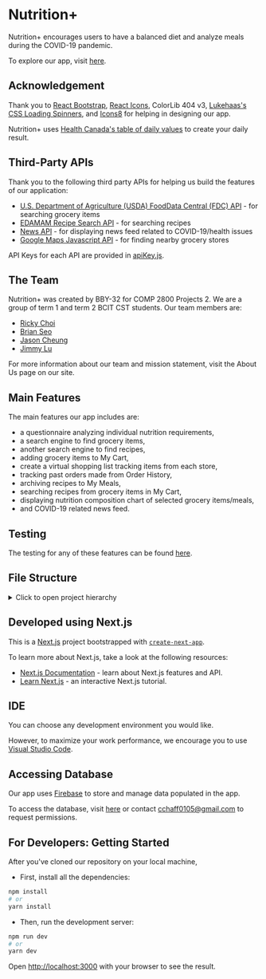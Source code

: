 # Nutrition+

Nutrition+ encourages users to have a balanced diet and analyze meals during the COVID-19 pandemic.

To explore our app, visit [here](https://nutritionplus.herokuapp.com/).

## Acknowledgement

Thank you to [React Bootstrap](https://react-bootstrap.github.io/), [React Icons](https://www.npmjs.com/package/react-icons), ColorLib 404 v3, [Lukehaas's CSS Loading Spinners](https://lukehaas.me/projects/), and [Icons8](icons8.com/icons) for helping in designing our app.

Nutrition+ uses [Health Canada's table of daily values](https://www.canada.ca/en/health-canada/services/technical-documents-labelling-requirements/table-daily-values/nutrition-labelling.html#p1) to create your daily result.

## Third-Party APIs

Thank you to the following third party APIs for helping us build the features of our application:

- [U.S. Department of Agriculture (USDA) FoodData Central (FDC) API](https://fdc.nal.usda.gov/api-guide.html) - for searching grocery items
- [EDAMAM Recipe Search API](https://developer.edamam.com/edamam-docs-recipe-api) - for searching recipes
- [News API](https://newsapi.org/) - for displaying news feed related to COVID-19/health issues
- [Google Maps Javascript API](https://developers.google.com/maps/documentation/javascript/tutorial) - for finding nearby grocery stores

API Keys for each API are provided in [apiKey.js](https://github.com/rickywychoi/COMP-2800-Team-BBY-32-NutritionPlus/blob/master/apiKey.js).

## The Team

Nutrition+ was created by BBY-32 for COMP 2800 Projects 2. We are a group of term 1 and term 2 BCIT CST students. Our team members are:

- [Ricky Choi](https://github.com/rickywychoi)
- [Brian Seo](https://github.com/seoabunga)
- [Jason Cheung](https://github.com/jasc618)
- [Jimmy Lu](https://github.com/lujianming000)

For more information about our team and mission statement, visit the About Us page on our site.

## Main Features

The main features our app includes are:

- a questionnaire analyzing individual nutrition requirements,
- a search engine to find grocery items,
- another search engine to find recipes,
- adding grocery items to My Cart,
- create a virtual shopping list tracking items from each store,
- tracking past orders made from Order History,
- archiving recipes to My Meals,
- searching recipes from grocery items in My Cart,
- displaying nutrition composition chart of selected grocery items/meals,
- and COVID-19 related news feed.

## Testing

The testing for any of these features can be found [here](https://docs.google.com/spreadsheets/d/1vb4LZBETcOYADizoW4aevlNQqGlVx-JA/edit#gid=993138938).

## File Structure

<details>
<summary>Click to open project hierarchy</summary>

```
    The top level contains these files:
    ├── .gitignore                               # gitignore file
    ├── apiKey.js                                # Contains all the keys for third-party APIs
    ├── firebaseConfig.js                        # Firebase configuration

    ├── .next                                    # next.js folder
    ├── components                               # Stateless components (classes and/or functions)
    │   └── DateFormatter                        # Folder for DateFormatter
    │            DateFormatter.js                # formats the timestamp to readable format
    │   └── ErrorPage                            # Folder for Error page
    │            ErrorPage.js                    # Error page
    │   └── Map                                  # Folder for Map
    │            Map.js                          # Shows grocery store and your location on map
    │   └── NewsFeed                             # Folder for News Feed.
    │            NewsFeed.js                     # The News Feed on landing page
    │   └── SocialMedia                          # Folder for Social Media
    │            SocialMedia.js                  # Allows for logging in to social media and sharing app
    │   └── UI                                   # Folder for anything related to UI
    │            Layout.js                       # Creates the basic layout for app
    │            NavBar.js                       # NavBar for app
    │            PopOver.js                      # Creates the popover for physical activity level
    │            Spinner.js                      # Loading spinner
    │            WelcomeBanner.js                # Welcome banner on the landing page
    ├── containers                               # Components with their own states
    │   └── Chart                                # Folder for Charts
    │            GroceryChart.js                 # Nutrient Satisfaction chart for groceries
    │            RecipeChart.js                  # Nutrient Satisfaction chart for recipes
    │   └── QuestionnaireResult                  # Folder for QuestionnaireResults
    │            dailyValue.json                 # File for daily values of each age group
    │            QuestionnaireResult.js          # Daily value results for each user
    │   DeleteAccount.js                         # Delete an account
    │   GroceryStores.js                         # View grocery stores
    │   ItemSearch.js                            # Search up grocery items
    │   MyCart.js                                # View your cart
    │   MyMeals.js                               # View your meals
    │   MyOrder.js                               # View my orders
    │   OrderHistory.js                          # Shows a history of orders the user has made
    │   Questionnaire.js                         # Basic questionnaire
    │   RecipeSearch.js                          # Search a recipe
    │   YourDailyValue.js                        # Shows the user their daily recommended values
    ├── node_modules                             # packages installed by npm
    ├── pages                                    # folder for pages
    │   └── menuQuestionnaire                    # Folder for menuQuestionnaire
    │   │       index.js                         # loads the menu questionnaire page
    │   └── myaccount                            # Folder for my account
    │   │       index.js                         # loads the my account page
    │   └── mycart                               # Folder for my cart
    │   │       index.js                         # loads the my cart page
    │   └── mymeals                              # Folder for my meals
    │   │       index.js                         # loads the my meals page
    │   └── myorder                              # Folder for my order
    │   │   └── history                          # Folder for order history
    │   │         [orderId].js                   # order history file
    │   │         index.js                       # loads the order history page
    │   │       index.js                         # loads the my order page
    │   └── questionnaire                        # Folder for questionnaire
    │   └── recipe                               # Folder for recipe
    │   └── search                               # Folder for search
    │   └── yourdailyvalue                       # Folder for yourdailyvalue
    │   _app.js                                  # top-level app
    │   aboutus.js                               # about us page
    │   index.js                                 # landing page
    │   login.js                                 # login page
    ├── public                                   # files containing images and icons
    │   └── images                               # images folder.
    │   │       account-placeholder.jpg          # account placeholder image
    │   │       brian_pic.jpg                    # brian image
    │   │       coffin-guys.png                  # coffin guys meme for easter egg
    │   │       favicon2.png                     # favicon for app name
    │   │       jason_pic.jpg                    # jason image
    │   │       jimmy_pic.png                    # jimmy image
    │   │       nutrition.jpg                    # image for banner
    │   │       person.png                       # 
    │   │       ricky_pic.jpg                    # ricky image
    │   │       shopping.png                     # store location
    │   │   favicon2.ico                         # favicon
    ├── store                                    # folder for actions/reducer (sharing states)
    │       actions                              # actions sending data from app to store
    │       reducer                              # describe state management (current state, new state)
    ├── styles                                   # folder for CSS
    │       About.module.css                     # CSS for About Us
    │       AccountPage.module.css               # CSS for My Account
    │       buttons.module.css                   # CSS for buttons
    │       global.css                           # global CSS for app
    │       GroceryStores.module.css             # CSS for Grocery Store
    │       ItemDetailsPage.module.css           # CSS for Item Details
    │       ItemSearch.module.css                # CSS for Item Search
    │       login.module.css                     # CSS for Logging in
    │       mainHome.module.css                  # CSS for Main Home
    │       menuQuestionnaire.module.css         # CSS for Recipe Search
    │       MyCart.module.css                    # CSS for My Cart
    │       MyOrder.module.css                   # CSS for My Order
    │       NavBar.module.css                    # CSS for the Navbar
    │       NewsFeed.module.css                  # CSS for News Feed
    │       OrderHistory.module.css              # CSS for Order History
    │       PopOver.module.css                   # CSS for Popovers
    │       Questionnaire.module.css             # CSS for Questionnaire page
    │       QuestionnaireResult.module.css       # CSS for QuestionnaireResult page
    │       RecipeDetails.module.css             # CSS for Recipe Details
    │       SearchList.module.css                # CSS for Search
    │       Spinner.module.css                   # CSS for Loading Spinner
    │       WelcomeBanner.module.css             # CSS for Welcome Banner
```
</details>

## Developed using Next.js

This is a [Next.js](https://nextjs.org/) project bootstrapped with [`create-next-app`](https://github.com/zeit/next.js/tree/canary/packages/create-next-app).

To learn more about Next.js, take a look at the following resources:

- [Next.js Documentation](https://nextjs.org/docs) - learn about Next.js features and API.
- [Learn Next.js](https://nextjs.org/learn) - an interactive Next.js tutorial.

## IDE

You can choose any development environment you would like.

However, to maximize your work performance, we encourage you to use [Visual Studio Code](https://code.visualstudio.com/).

## Accessing Database

Our app uses [Firebase](https://firebase.google.com/) to store and manage data populated in the app.

To access the database, visit [here](https://console.firebase.google.com/u/0/project/nutrition-plus-45c57/overview) or contact [cchaff0105@gmail.com](mailto:cchaff0105@gmail.com) to request permissions.

## For Developers: Getting Started

After you've cloned our repository on your local machine,

- First, install all the dependencies:

```bash
npm install
# or
yarn install
```

- Then, run the development server:

```bash
npm run dev
# or
yarn dev
```

Open [http://localhost:3000](http://localhost:3000) with your browser to see the result.